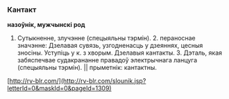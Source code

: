 ### Кантакт
**назоўнік, мужчынскі род**

1. Сутыкненне, злучэнне (спецыяльны тэрмін). 2. пераноснае значэнне: Дзелавая сувязь, узгодненасць у дзеяннях, цесныя зносіны. Уступіць у к. з хворым. Дзелавыя кантакты. 3. Дэталь, якая забяспечвае судакрананне правадоў электрычнага ланцуга (спецыяльны тэрмін). || прыметнік: кантактны.

<a rel="author">[http://rv-blr.com/](http://rv-blr.com/slounik.jsp?letterId=0&maskId=0&pageId=1309)</a>
